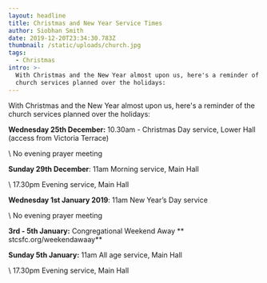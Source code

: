 ```yaml
---
layout: headline
title: Christmas and New Year Service Times
author: Siobhan Smith
date: 2019-12-20T23:34:30.783Z
thumbnail: /static/uploads/church.jpg
tags:
  - Christmas
intro: >-
  With Christmas and the New Year almost upon us, here's a reminder of the
  church services planned over the holidays:
---
```

With Christmas and the New Year almost upon us, here's a reminder of the church services planned over the holidays:

**Wednesday 25th December:**   10.30am - Christmas Day service, Lower Hall (access from Victoria Terrace) 

\    No evening prayer meeting 

**Sunday 29th December**:          11am Morning service, Main Hall 

\    17.30pm Evening service, Main Hall 

**Wednesday 1st January 2019**: 11am New Year’s Day service 

\    No evening prayer meeting 

**3rd - 5th January:**                    Congregational Weekend Away ** stcsfc.org/weekendawaay**

**Sunday 5th January:**                11am All age service, Main Hall

\    17.30pm Evening service, Main Hall
